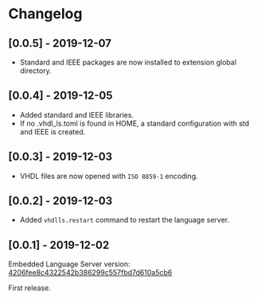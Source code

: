 # Changelog

## [0.0.5] - 2019-12-07
- Standard and IEEE packages are now installed to extension global directory.

## [0.0.4] - 2019-12-05
- Added standard and IEEE libraries.
- If no .vhdl_ls.toml is found in HOME, a standard configuration with std and IEEE is created.

## [0.0.3] - 2019-12-03
- VHDL files are now opened with `ISO 8859-1` encoding.

## [0.0.2] - 2019-12-03
- Added `vhdlls.restart` command to restart the language server.

## [0.0.1] - 2019-12-02
Embedded Language Server version: [4206fee8c4322542b386299c557fbd7d610a5cb6](https://github.com/kraigher/rust_hdl)

First release.

